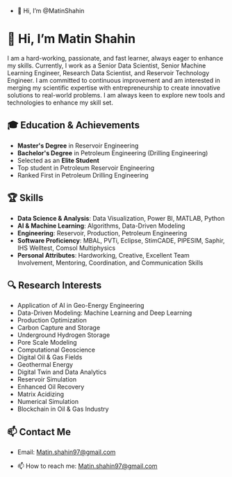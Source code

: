 - 👋 Hi, I’m @MatinShahin
# 👋 Hi, I’m Matin Shahin  

I am a hard-working, passionate, and fast learner, always eager to enhance my skills. Currently, I work as a Senior Data Scientist, Senior Machine Learning Engineer, Research Data Scientist, and Reservoir Technology Engineer. I am committed to continuous improvement and am interested in merging my scientific expertise with entrepreneurship to create innovative solutions to real-world problems. I am always keen to explore new tools and technologies to enhance my skill set.  

## 🎓 Education & Achievements  
- **Master's Degree** in Reservoir Engineering  
- **Bachelor's Degree** in Petroleum Engineering (Drilling Engineering)  
- Selected as an **Elite Student**  
- Top student in Petroleum Reservoir Engineering  
- Ranked First in Petroleum Drilling Engineering  

## 🏆 Skills  
- **Data Science & Analysis**: Data Visualization, Power BI, MATLAB, Python  
- **AI & Machine Learning**: Algorithms, Data-Driven Modeling  
- **Engineering**: Reservoir, Production, Petroleum Engineering  
- **Software Proficiency**: MBAL, PVTi, Eclipse, StimCADE, PIPESIM, Saphir, IHS Welltest, Comsol Multiphysics  
- **Personal Attributes**: Hardworking, Creative, Excellent Team Involvement, Mentoring, Coordination, and Communication Skills  

## 🔍 Research Interests  
- Application of AI in Geo-Energy Engineering  
- Data-Driven Modeling: Machine Learning and Deep Learning  
- Production Optimization  
- Carbon Capture and Storage  
- Underground Hydrogen Storage  
- Pore Scale Modeling  
- Computational Geoscience  
- Digital Oil & Gas Fields  
- Geothermal Energy  
- Digital Twin and Data Analytics  
- Reservoir Simulation  
- Enhanced Oil Recovery  
- Matrix Acidizing  
- Numerical Simulation  
- Blockchain in Oil & Gas Industry  

## 📫 Contact Me  
- Email: Matin.shahin97@gmail.com  

<!---  
MatinShahin/MatinShahin is a ✨ special ✨ repository because its `README.md` (this file) appears on your GitHub profile. You can click the Preview link to take a look at your changes.  
--->

- 📫 How to reach me: Matin.shahin97@gmail.com


<!---
MatinShahin/MatinShahin is a ✨ special ✨ repository because its `README.md` (this file) appears on your GitHub profile.
You can click the Preview link to take a look at your changes.
--->
